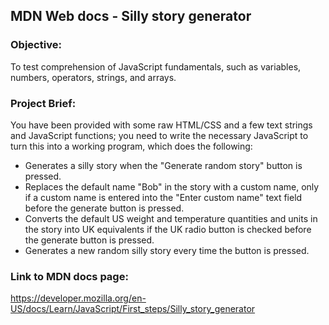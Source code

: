 ## MDN Web docs - Silly story generator

### Objective:
To test comprehension of JavaScript fundamentals, such as variables, numbers, operators, strings, and arrays.

### Project Brief:
You have been provided with some raw HTML/CSS and a few text strings and JavaScript functions; you need to write the necessary JavaScript to turn this into a working program, which does the following:
- Generates a silly story when the "Generate random story" button is pressed.
- Replaces the default name "Bob" in the story with a custom name, only if a custom name is entered into the "Enter custom name" text field before the generate button is pressed.
- Converts the default US weight and temperature quantities and units in the story into UK equivalents if the UK radio button is checked before the generate button is pressed.
- Generates a new random silly story every time the button is pressed.

### Link to MDN docs page:
https://developer.mozilla.org/en-US/docs/Learn/JavaScript/First_steps/Silly_story_generator
